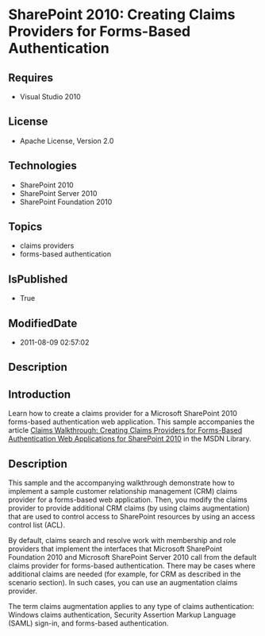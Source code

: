 # SharePoint 2010: Creating Claims Providers for Forms-Based Authentication
## Requires
* Visual Studio 2010
## License
* Apache License, Version 2.0
## Technologies
* SharePoint 2010
* SharePoint Server 2010
* SharePoint Foundation 2010
## Topics
* claims providers
* forms-based authentication
## IsPublished
* True
## ModifiedDate
* 2011-08-09 02:57:02
## Description

<h2><strong>Introduction</strong></h2>
<p>Learn how to create a claims provider for a Microsoft SharePoint 2010 forms-based authentication web application. This sample accompanies the article
<a href="http://msdn.microsoft.com/en-us/library/gg481769.aspx">Claims Walkthrough: Creating Claims Providers for Forms-Based Authentication Web Applications for SharePoint 2010</a> in the MSDN Library.</p>
<h2><strong>Description</strong></h2>
<p>This sample and the accompanying walkthrough demonstrate how to implement a sample customer relationship management (CRM) claims provider for a forms-based web application. Then, you modify the claims provider to provide additional CRM claims (by using claims
 augmentation) that are used to control access to SharePoint resources by using an access control list (ACL).</p>
<p>By default, claims search and resolve work with membership and role providers that implement the interfaces that Microsoft SharePoint Foundation 2010 and Microsoft SharePoint Server 2010 call from the default claims provider for forms-based authentication.
 There may be cases where additional claims are needed (for example, for CRM as described in the scenario section). In such cases, you can use an augmentation claims provider.</p>
<p>The term claims augmentation applies to any type of claims authentication: Windows claims authentication, Security Assertion Markup Language (SAML) sign-in, and forms-based authentication.</p>
